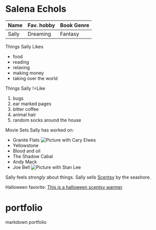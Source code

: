 # Salena Echols
|Name|Fav. hobby|Book Genre|
|----|----------|----------|
|Sally|Dreaming|Fantasy|

Things Sally Likes
- food
- reading
- relaxing
- making money
- taking over the world

Things Sally !=Like
1. bugs
2. ear marked pages
3. bitter coffee
4. animal hair
5. random socks around the house

Movie Sets Sally has worked on:
- Granite Flats ![Picture with Cary Elwes](https://scontent-atl3-1.xx.fbcdn.net/v/t31.18172-8/1799940_10200879830956844_547835395_o.jpg?_nc_cat=110&ccb=1-5&_nc_sid=ba80b0&_nc_ohc=sVPy1-9tIZcAX_mQ-Lv&_nc_ht=scontent-atl3-1.xx&oh=7b726908c36a3868f03f72b9a87a706e&oe=61679CE2)
- Yellowstone
- Blood and oil
- The Shadow Cabal
- Andy Mack
- Joe Bell
  ![Picture with Stan Lee](https://scontent-atl3-1.xx.fbcdn.net/v/t31.18172-8/10648260_10201741656101934_1972319970776625566_o.jpg?_nc_cat=104&ccb=1-5&_nc_sid=730e14&_nc_ohc=Jx1yTl7l0qIAX_UhV6c&_nc_ht=scontent-atl3-1.xx&oh=e9209678ecad7a8b54604b91df4b64b6&oe=616783EB)

Sally feels *strongly* about things.
Sally sells [Scentsy](salena.scentsy.us) by the seashore.

Halloween favorite:
[This is a halloween scentsy warmer](https://imagelive.scentsy.com/cmsimages/products/homewarmerhauntinggoodtimeisoglowr1fw21.png)




# portfolio
markdown portfolio
